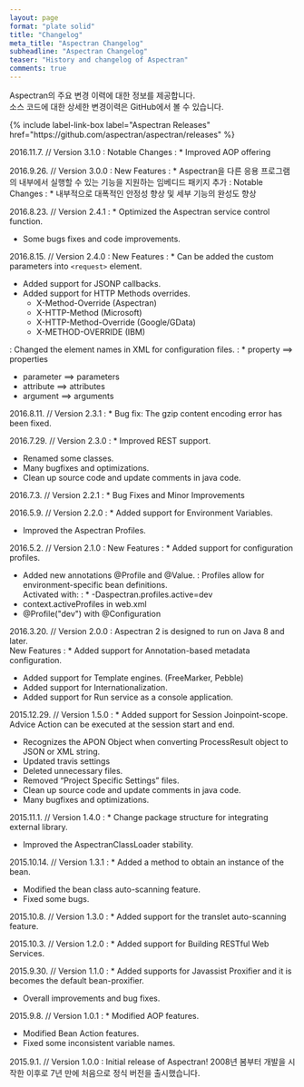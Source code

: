 ```yaml
---
layout: page
format: "plate solid"
title: "Changelog"
meta_title: "Aspectran Changelog"
subheadline: "Aspectran Changelog"
teaser: "History and changelog of Aspectran"
comments: true
---
```


<div class="callout info radius b30">
  <p>Aspectran의 주요 변경 이력에 대한 정보를 제공합니다.<br/>
  소스 코드에 대한 상세한 변경이력은 GitHub에서 볼 수 있습니다.</p>
  {% include label-link-box label="Aspectran Releases" href="https://github.com/aspectran/aspectran/releases" %}
</div>

2016.11.7. // Version 3.1.0
: Notable Changes
: * Improved AOP offering

2016.9.26. // Version 3.0.0
: New Features
: * Aspectran을 다른 응용 프로그램의 내부에서 실행할 수 있는 기능을 지원하는 임베디드 패키지 추가
: Notable Changes
: * 내부적으로 대폭적인 안정성 향상 및 세부 기능의 완성도 향상

2016.8.23. // Version 2.4.1
: * Optimized the Aspectran service control function.
  * Some bugs fixes and code improvements.

2016.8.15. // Version 2.4.0
: New Features
: * Can be added the custom parameters into `<request>` element.
  * Added support for JSONP callbacks.
  * Added support for HTTP Methods overrides.
    - X-Method-Override (Aspectran)
    - X-HTTP-Method (Microsoft)
    - X-HTTP-Method-Override (Google/GData)
    - X-METHOD-OVERRIDE (IBM)

: Changed the element names in XML for configuration files.
: * property ==&gt; properties
  * parameter ==&gt; parameters
  * attribute ==&gt; attributes
  * argument ==&gt; arguments

2016.8.11. // Version 2.3.1
: * Bug fix: The gzip content encoding error has been fixed.

2016.7.29. // Version 2.3.0
: * Improved REST support.
  * Renamed some classes.
  * Many bugfixes and optimizations.
  * Clean up source code and update comments in java code.

2016.7.3. // Version 2.2.1
: * Bug Fixes and Minor Improvements

2016.5.9. // Version 2.2.0
: * Added support for Environment Variables.
  * Improved the Aspectran Profiles.

2016.5.2. // Version 2.1.0
: New Features
: * Added support for configuration profiles.
  * Added new annotations @Profile and @Value.
: Profiles allow for environment-specific bean definitions.  
  Activated with:
: * -Daspectran.profiles.active=dev
  * context.activeProfiles in web.xml
  * @Profile("dev") with @Configuration

2016.3.20. // Version 2.0.0
: Aspectran 2 is designed to run on Java 8 and later.  
  New Features
: * Added support for Annotation-based metadata configuration.
  * Added support for Template engines. (FreeMarker, Pebble)
  * Added support for Internationalization.
  * Added support for Run service as a console application.

2015.12.29. // Version 1.5.0
: * Added support for Session Joinpoint-scope.  
    Advice Action can be executed at the session start and end.
  * Recognizes the APON Object when converting ProcessResult object to JSON or XML string.
  * Updated travis settings
  * Deleted unnecessary files.
  * Removed “Project Specific Settings” files.
  * Clean up source code and update comments in java code.
  * Many bugfixes and optimizations.

2015.11.1. // Version 1.4.0
: * Change package structure for integrating external library.
  * Improved the AspectranClassLoader stability.

2015.10.14. // Version 1.3.1
: * Added a method  to obtain an instance of the bean.
  * Modified the bean class auto-scanning feature.
  * Fixed some bugs.

2015.10.8. // Version 1.3.0
: * Added support for the translet auto-scanning feature.

2015.10.3. // Version 1.2.0
: * Added support for Building RESTful Web Services.

2015.9.30. // Version 1.1.0
: * Added supports for Javassist Proxifier and it is becomes the default bean-proxifier.
  * Overall improvements and bug fixes.

2015.9.8. // Version 1.0.1
: * Modified AOP features.
  * Modified Bean Action features.
  * Fixed some inconsistent variable names.

2015.9.1. // Version 1.0.0
: Initial release of Aspectran! 2008년 봄부터 개발을 시작한 이후로 7년 만에 처음으로 정식 버전을 출시했습니다.
